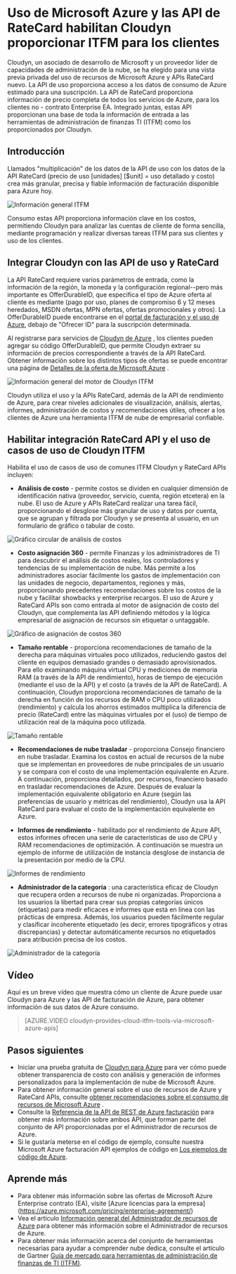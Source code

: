 <properties
   pageTitle="Uso de Microsoft Azure y Cloudyn RateCard API habilitar para proporcionar ITFM para clientes | Microsoft Azure"
   description="Proporciona una perspectiva única de facturación de Microsoft Azure asociado Cloudyn, en sus experiencias integrar las API de facturación de Azure en sus productos.  Esto es especialmente útil para los clientes de Azure y Cloudyn que están interesados en usar o probar Cloudyn para servicios de Azure."
   services=""
   documentationCenter=""
   authors="BryanLa"
   manager="mbaldwin"
   editor=""
   tags="billing"/>

<tags
   ms.service="billing"
   ms.devlang="na"
   ms.topic="article"
   ms.tgt_pltfrm="na"
   ms.workload="billing"
   ms.date="08/16/2016"
   ms.author="mobandyo;bryanla"/>

# <a name="microsoft-azure-usage-and-ratecard-apis-enable-cloudyn-to-provide-itfm-for-customers"></a>Uso de Microsoft Azure y las API de RateCard habilitan Cloudyn proporcionar ITFM para los clientes

Cloudyn, un asociado de desarrollo de Microsoft y un proveedor líder de capacidades de administración de la nube, se ha elegido para una vista previa privada del uso de recursos de Microsoft Azure y APIs RateCard nuevo.  La API de uso proporciona acceso a los datos de consumo de Azure estimado para una suscripción. La API de RateCard proporciona información de precio completa de todos los servicios de Azure, para los clientes no - contrato Enterprise EA. Integrado juntas, estas API proporcionan una base de toda la información de entrada a las herramientas de administración de finanzas TI (ITFM) como los proporcionados por Cloudyn.

## <a name="introduction"></a>Introducción

Llamados "multiplicación" de los datos de la API de uso con los datos de la API RateCard (precio de uso [unidades] [$unit] = uso detallado y costo) crea más granular, precisa y fiable información de facturación disponible para Azure hoy.

![Información general ITFM][1]

Consumo estas API proporciona información clave en los costos, permitiendo Cloudyn para analizar las cuentas de cliente de forma sencilla, mediante programación y realizar diversas tareas ITFM para sus clientes y uso de los clientes.

## <a name="integrating-cloudyn-with-the-ratecard-and-usage-apis"></a>Integrar Cloudyn con las API de uso y RateCard
La API RateCard requiere varios parámetros de entrada, como la información de la región, la moneda y la configuración regional--pero más importante es OfferDurableID, que especifica el tipo de Azure oferta al cliente es mediante (pago por uso, planes de compromiso 6 y 12 meses heredados, MSDN ofertas, MPN ofertas, ofertas promocionales y otros). La OfferDurableID puede encontrarse en el [portal de facturación y el uso de Azure](https://account.windowsazure.com/Subscriptions), debajo de "Ofrecer ID" para la suscripción determinada.

Al registrarse para servicios de [Cloudyn de Azure](https://www.cloudyn.com/microsoft-azure/) , los clientes pueden agregar su código OfferDurableID, que permite Cloudyn extraer su información de precios correspondiente a través de la API RateCard.  Obtener información sobre los distintos tipos de ofertas se puede encontrar una página de [Detalles de la oferta de Microsoft Azure](https://azure.microsoft.com/support/legal/offer-details/) .

![Información general del motor de Cloudyn ITFM][2]

Cloudyn utiliza el uso y la APIs RateCard, además de la API de rendimiento de Azure, para crear niveles adicionales de visualización, análisis, alertas, informes, administración de costos y recomendaciones útiles, ofrecer a los clientes de Azure una herramienta ITFM de nube de empresarial confiable.

## <a name="cloudyn-itfm-use-cases-enabled-by-usage-and-ratecard-api-integration"></a>Habilitar integración RateCard API y el uso de casos de uso de Cloudyn ITFM
Habilita el uso de casos de uso de comunes ITFM Cloudyn y RateCard APIs incluyen:

+ **Análisis de costo** - permite costos se dividen en cualquier dimensión de identificación nativa (proveedor, servicio, cuenta, región etcetera) en la nube. El uso de Azure y APIs RateCard realizar una tarea fácil, proporcionando el desglose más granular de uso y datos por cuenta, que se agrupan y filtrada por Cloudyn y se presenta al usuario, en un formulario de gráfico o tabular de costo.

![Gráfico circular de análisis de costos][3]

+ **Costo asignación 360** - permite Finanzas y los administradores de TI para descubrir el análisis de costos reales, los controladores y tendencias de su implementación de nube. Más permite a los administradores asociar fácilmente los gastos de implementación con las unidades de negocio, departamentos, regiones y más, proporcionando precedentes recomendaciones sobre los costos de la nube y facilitar showbacks y enterprise recargos. El uso de Azure y RateCard APIs son como entrada al motor de asignación de costo del Cloudyn, que complementa las API definiendo métodos y la lógica empresarial de asignación de recursos sin etiquetar o untaggable.

![Gráfico de asignación de costos 360][4]

+ **Tamaño rentable** - proporciona recomendaciones de tamaño de la derecha para máquinas virtuales poco utilizados, reduciendo gastos del cliente en equipos demasiado grandes o demasiado aprovisionados. Para ello examinando máquina virtual CPU y mediciones de memoria RAM (a través de la API de rendimiento), horas de tiempo de ejecución (mediante el uso de la API) y el costo (a través de la API de RateCard). A continuación, Cloudyn proporciona recomendaciones de tamaño de la derecha en función de los recursos de RAM o CPU poco utilizados (rendimiento) y calcula los ahorros estimados multiplica la diferencia de precio (RateCard) entre las máquinas virtuales por el (uso) de tiempo de utilización real de la máquina poco utilizada.

![Tamaño rentable][5]

+ **Recomendaciones de nube trasladar** - proporciona Consejo financiero en nube trasladar. Examina los costos en actual de recursos de la nube que se implementan en proveedores de nube principales de un usuario y se compara con el costo de una implementación equivalente en Azure. A continuación, proporciona detallados, por recursos, financiero basado en trasladar recomendaciones de Azure. Después de evaluar la implementación equivalente obligatorio en Azure (según las preferencias de usuario y métricas del rendimiento), Cloudyn usa la API RateCard para evaluar el costo de la implementación equivalente en Azure.

+ **Informes de rendimiento** - habilitado por el rendimiento de Azure API, estos informes ofrecen una serie de características de uso de CPU y RAM recomendaciones de optimización. A continuación se muestra un ejemplo de informe de utilización de instancia desglose de instancia de la presentación por medio de la CPU.

![Informes de rendimiento][6]

+ **Administrador de la categoría** : una característica eficaz de Cloudyn que recupera orden a recursos de nube ni organizadas. Proporciona a los usuarios la libertad para crear sus propias categorías únicos (etiquetas) para medir eficaces e informes que está en línea con las prácticas de empresa. Además, los usuarios pueden fácilmente regular y clasificar incoherente etiquetado (es decir, errores tipográficos y otras discrepancias) y detectar automáticamente recursos no etiquetados para atribución precisa de los costos.

![Administrador de la categoría][7]

## <a name="video"></a>Vídeo

Aquí es un breve vídeo que muestra cómo un cliente de Azure puede usar Cloudyn para Azure y las API de facturación de Azure, para obtener información de sus datos de Azure consumo.

> [AZURE.VIDEO cloudyn-provides-cloud-itfm-tools-via-microsoft-azure-apis]


## <a name="next-steps"></a>Pasos siguientes

+ Iniciar una prueba gratuita de [Cloudyn para Azure](https://www.cloudyn.com/microsoft-azure/) para ver cómo puede obtener transparencia de costo con análisis y generación de informes personalizados para la implementación de nube de Microsoft Azure.
+ Para obtener información general sobre el uso de recursos de Azure y RateCard APIs, consulte [obtener recomendaciones sobre el consumo de recursos de Microsoft Azure](billing-usage-rate-card-overview.md) .
+ Consulte la [Referencia de la API de REST de Azure facturación](https://msdn.microsoft.com/library/azure/1ea5b323-54bb-423d-916f-190de96c6a3c) para obtener más información sobre ambos API, que forman parte del conjunto de API proporcionadas por el Administrador de recursos de Azure.
+ Si le gustaría meterse en el código de ejemplo, consulte nuestra Microsoft Azure facturación API ejemplos de código en [Los ejemplos de código de Azure](https://azure.microsoft.com/documentation/samples/?term=billing).

## <a name="learn-more"></a>Aprende más
+ Para obtener más información sobre las ofertas de Microsoft Azure Enterprise contrato (EA), visite [Azure licencias para la empresa] (https://azure.microsoft.com/pricing/enterprise-agreement/)
+ Vea el artículo [Información general del Administrador de recursos de Azure](azure-resource-manager/resource-group-overview.md) para obtener más información sobre el Administrador de recursos de Azure.
+ Para obtener más información acerca del conjunto de herramientas necesarias para ayudar a comprender nube dedica, consulte el artículo de Gartner [Guía de mercado para herramientas de administración de finanzas de TI (ITFM)](http://www.gartner.com/technology/reprints.do?id=1-212F7AL&ct=140909&st=sb).

<!--Image references-->
[1]: ./media/billing-usage-rate-card-partner-solution-cloudyn/Cloudyn-ITFM-Overview.png
[2]: ./media/billing-usage-rate-card-partner-solution-cloudyn/Cloudyn-ITFM-Engine-Overview.png
[3]: ./media/billing-usage-rate-card-partner-solution-cloudyn/Cloudyn-Cost-Analysis-Pie-Chart.png
[4]: ./media/billing-usage-rate-card-partner-solution-cloudyn/Cloudyn-Cost-Allocation-360-Chart.png
[5]: ./media/billing-usage-rate-card-partner-solution-cloudyn/Cloudyn-Cost-Effective-Sizing.png
[6]: ./media/billing-usage-rate-card-partner-solution-cloudyn/Cloudyn-Performance-Reports.png
[7]: ./media/billing-usage-rate-card-partner-solution-cloudyn/Cloudyn-Category-Manager.png
